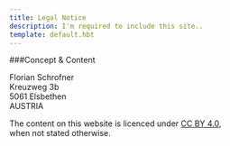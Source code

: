 ```yaml
---
title: Legal Notice
description: I'm required to include this site..
template: default.hbt
---
```


###Concept & Content

Florian Schrofner  
Kreuzweg 3b  
5061 Elsbethen  
AUSTRIA

The content on this website is licenced under [CC BY 4.0](http://creativecommons.org/licenses/by/4.0),  
when not stated otherwise.  
<br/>
<i class="fa fa-envelope fa-lg"></i> <span id="obfuscated_email"></span>  
